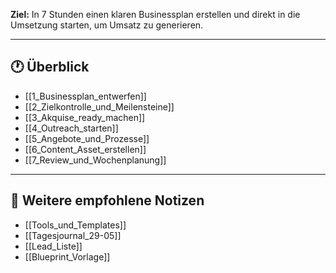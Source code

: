 

**Ziel:** In 7 Stunden einen klaren Businessplan erstellen und direkt in die Umsetzung starten, um Umsatz zu generieren.

---

## 🕐 Überblick

- [[1_Businessplan_entwerfen]]
- [[2_Zielkontrolle_und_Meilensteine]]
- [[3_Akquise_ready_machen]]
- [[4_Outreach_starten]]
- [[5_Angebote_und_Prozesse]]
- [[6_Content_Asset_erstellen]]
- [[7_Review_und_Wochenplanung]]

---

## 📁 Weitere empfohlene Notizen
- [[Tools_und_Templates]]
- [[Tagesjournal_29-05]]
- [[Lead_Liste]]
- [[Blueprint_Vorlage]]
